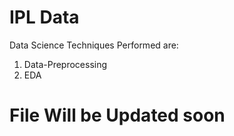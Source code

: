 # IPL Data
Data Science Techniques Performed are:

1) Data-Preprocessing
2) EDA

# File Will be Updated soon


